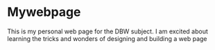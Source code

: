 # Mywebpage
This is my personal web page for the DBW subject.
I am excited about learning the tricks and wonders of designing and building a web page
